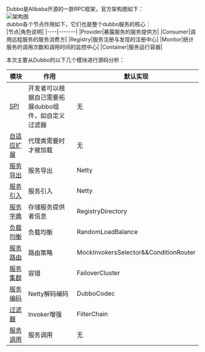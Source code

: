 Dubbo是Alibaba开源的一款RPC框架，官方架构图如下：  
![架构图](http://dubbo.apache.org/docs/zh-cn/user/sources/images/dubbo-architecture.jpg)  
dubbo各个节点作用如下，它们也是整个dubbo服务的核心：  
|节点|角色说明|
|----|-------|
|Provider|暴露服务的服务提供方|
|Consumer|调用远程服务的服务消费方|
|Registry|服务注册与发现的注册中心|
|Monitor|统计服务的调用次数和调用时间的监控中心|
|Container|服务运行容器|  

本次主要从Dubbo的以下几个模块进行源码分析：  

|模块|作用|默认实现|
|---|----|--------|
|[SPI](SPI.md)|开发者可以根据自己需要拓展dubbo组件，如自定义过滤器|无|
|[自适应扩展](Adaptive.md)|代理类需要时才被加载|无|
|[服务导出](server.md)|服务导出|Netty|
|[服务引入](client.md)|服务引入|Netty|
|[服务字典](dictionary.md)|存储服务提供者信息|RegistryDirectory|
|[负载均衡](lb.md)|负载均衡|RandomLoadBalance|
|[服务路由](route.md)|路由策略|MockInvokersSelector&&ConditionRouter|
|[服务集群](cluster.md)|容错|FailoverCluster|
|[服务编码](codec.md)|Netty解码编码|DubboCodec|
|[过滤器](filter.md)|Invoker增强|FilterChain|
|[服务调用](invoke.md)|服务调用|无|